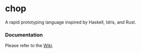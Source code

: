 # chop
A rapid prototyping language inspired by Haskell, Idris, and Rust.

### Documentation
Please refer to the [Wiki](https://github.com/chop-lang/chop/wiki).
